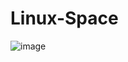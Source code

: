 # Linux-Space
![image](https://github.com/user-attachments/assets/5baf77f8-eb5b-4635-b1a6-3ad85c2c6640)
